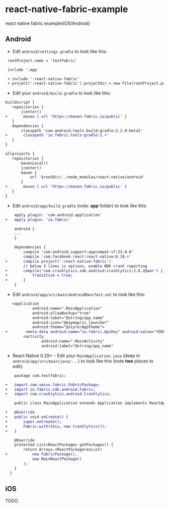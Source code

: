 # react-native-fabric-example
react native fabric example(iOS/Android)

## Android

* Edit `android/settings.gradle` to look like this:
 ```diff
  rootProject.name = 'testFabric'

  include ':app'

  + include ':react-native-fabric'
  + project(':react-native-fabric').projectDir = new File(rootProject.projectDir, '../node_modules/react-native-fabric/android')
  ```

* Edit your `android/build.gradle` to look like this:

 ```diff
buildscript {
    repositories {
        jcenter()
+       maven { url 'https://maven.fabric.io/public' }
    }
    dependencies {
        classpath 'com.android.tools.build:gradle:2.2.0-beta3'
+       classpath 'io.fabric.tools:gradle:1.+'
    }
}

allprojects {
    repositories {
        mavenLocal()
        jcenter()
        maven {
            url '$rootDir/../node_modules/react-native/android'
        }
+       maven { url 'https://maven.fabric.io/public' }
    }
}
```

* Edit `android/app/build.gradle` (note: **app** folder) to look like this:

```diff
    apply plugin: 'com.android.application'
+   apply plugin: 'io.fabric'

    android {
    ...
    }

    dependencies {
        compile 'com.android.support:appcompat-v7:23.0.0'
        compile 'com.facebook.react:react-native:0.19.+'
+       compile project(':react-native-fabric')
        // below 3 lines is options, enable NDK crash reporting
+       compile('com.crashlytics.sdk.android:crashlytics:2.6.2@aar') {
+           transitive = true;
+       }
    }
```

* Edit `android/app/src/main/AndroidManifest.xml` to look like this:

```diff
   <application
            android:name=".MainApplication"
            android:allowBackup="true"
            android:label="@string/app_name"
            android:icon="@mipmap/ic_launcher"
            android:theme="@style/AppTheme">
+        <meta-data android:name="io.fabric.ApiKey" android:value='YOUR KEY'/>
        <activity
                android:name=".MainActivity"
                android:label="@string/app_name"
```

* React Native 0.29+ - Edit your `MainApplication.java` (deep in `android/app/src/main/java/...`) to look like this (note **two** places to edit):

```diff
    package com.testfabric;

+   import com.smixx.fabric.FabricPackage;
+   import io.fabric.sdk.android.Fabric;
+   import com.crashlytics.android.Crashlytics;

    public class MainApplication extends Application implements ReactApplication {

+   @Override
+   public void onCreate() {
+       super.onCreate();
+       Fabric.with(this, new Crashlytics());
+   }

    @Override
    protected List<ReactPackage> getPackages() {
        return Arrays.<ReactPackage>asList(
+           new FabricPackage(),
            new MainReactPackage()
        );
    }
  }
```

## iOS
TODO